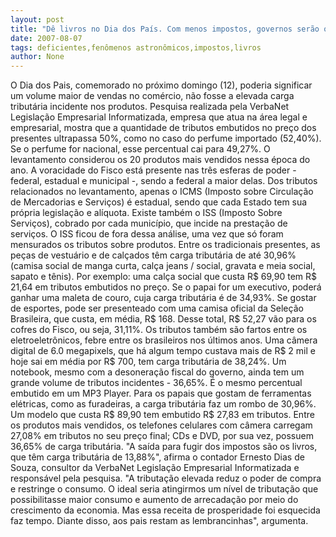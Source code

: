 ```yaml
---
layout: post
title: "Dê livros no Dia dos País. Com menos impostos, governos serão obrigados a ser mais eficientes"
date: 2007-08-07
tags: deficientes,fenômenos astronômicos,impostos,livros
author: None
---
```

O Dia dos Pais, comemorado no pr&oacute;ximo domingo (12), poderia significar um volume maior de vendas no com&eacute;rcio, n&atilde;o fosse a elevada carga tribut&aacute;ria incidente nos produtos. Pesquisa realizada pela VerbaNet Legisla&ccedil;&atilde;o Empresarial Informatizada, empresa que atua na &aacute;rea legal e empresarial, mostra que a quantidade de tributos embutidos no pre&ccedil;o dos presentes ultrapassa 50%, como no caso do perfume importado (52,40%). Se o perfume for nacional, esse percentual cai para 49,27%. O levantamento considerou os 20 produtos mais vendidos nessa &eacute;poca do ano.
A voracidade do Fisco est&aacute; presente nas tr&ecirc;s esferas de poder - federal, estadual e municipal -, sendo a federal a maior delas. 
Dos tributos relacionados no levantamento, apenas o ICMS (Imposto sobre Circula&ccedil;&atilde;o de Mercadorias e Servi&ccedil;os) &eacute; estadual, sendo que cada Estado tem sua pr&oacute;pria legisla&ccedil;&atilde;o e al&iacute;quota. Existe tamb&eacute;m o ISS (Imposto Sobre Servi&ccedil;os), cobrado por cada munic&iacute;pio, que incide na presta&ccedil;&atilde;o de servi&ccedil;os. O ISS ficou de fora dessa an&aacute;lise, uma vez que s&oacute; foram mensurados os tributos sobre produtos.
Entre os tradicionais presentes, as pe&ccedil;as de vestu&aacute;rio e de cal&ccedil;ados t&ecirc;m carga tribut&aacute;ria de at&eacute; 30,96% (camisa social de manga curta, cal&ccedil;a jeans / social, gravata e meia social, sapato e t&ecirc;nis). Por exemplo: uma cal&ccedil;a social que custa R$ 69,90 tem R$ 21,64 em tributos embutidos no pre&ccedil;o. Se o papai for um executivo, poder&aacute; ganhar uma maleta de couro, cuja carga tribut&aacute;ria &eacute; de 34,93%. 
Se gostar de esportes, pode ser presenteado com uma camisa oficial da Sele&ccedil;&atilde;o Brasileira, que custa, em m&eacute;dia, R$ 168. Desse total, R$ 52,27 v&atilde;o para os cofres do Fisco, ou seja, 31,11%.
Os tributos tamb&eacute;m s&atilde;o fartos entre os eletroeletr&ocirc;nicos, febre entre os brasileiros nos &uacute;ltimos anos. Uma c&acirc;mera digital de 6.0 megapixels, que h&aacute; algum tempo custava mais de R$ 2 mil e hoje sai em m&eacute;dia por R$ 700, tem carga tribut&aacute;ria de 38,24%. Um notebook, mesmo com a desonera&ccedil;&atilde;o fiscal do governo, ainda tem um grande volume de tributos incidentes - 36,65%. &Eacute; o mesmo percentual embutido em um MP3 Player.
Para os papais que gostam de ferramentas el&eacute;tricas, como as furadeiras, a carga tribut&aacute;ria faz um rombo de 30,96%. Um modelo que custa R$ 89,90 tem embutido R$ 27,83 em tributos. Entre os produtos mais vendidos, os telefones celulares com c&acirc;mera carregam 27,08% em tributos no seu pre&ccedil;o final; CDs e DVD, por sua vez, possuem 36,65% de carga tribut&aacute;ria.
&quot;A sa&iacute;da para fugir dos impostos s&atilde;o os livros, que t&ecirc;m carga tribut&aacute;ria de 13,88%&quot;, afirma o contador Ernesto Dias de Souza, consultor da VerbaNet Legisla&ccedil;&atilde;o Empresarial Informatizada e respons&aacute;vel pela pesquisa. 
&quot;A tributa&ccedil;&atilde;o elevada reduz o poder de compra e restringe o consumo. O ideal seria atingirmos um n&iacute;vel de tributa&ccedil;&atilde;o que possibilitasse maior consumo e aumento de arrecada&ccedil;&atilde;o por meio do crescimento da economia. Mas essa receita de prosperidade foi esquecida faz tempo. Diante disso, aos pais restam as lembrancinhas&quot;, argumenta. 